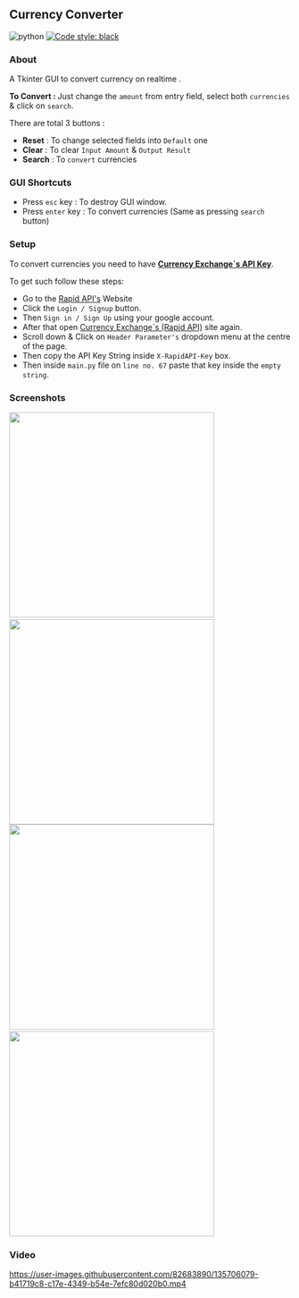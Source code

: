## Currency Converter

![python](https://img.shields.io/badge/language-Python-orange?style=for-the-badge)
[![Code style: black](https://img.shields.io/badge/code%20style-black-000000.svg?style=plasitc)](https://github.com/psf/black)

### About

A Tkinter GUI to convert currency on realtime .

<b>To Convert : </b>Just  change the `amount` from entry field, select both `currencies` & click on `search`.

There are total 3 buttons : 
* <b>Reset</b> : To change selected fields into `Default` one
* <b>Clear</b> : To clear `Input Amount` & `Output Result`
* <b>Search</b> : To `convert` currencies

### GUI Shortcuts

* Press `esc` key : To destroy GUI window.
* Press `enter` key : To convert currencies (Same as pressing `search` button)


### Setup

To convert currencies  you need to have [<b>Currency Exchange`s API Key</b>](https://rapidapi.com/fyhao/api/currency-exchange).

To get such follow these steps:

* Go to the [Rapid API's](https://rapidapi.com/fyhao/api/currency-exchange) Website
* Click the `Login / Signup` button.
* Then `Sign in / Sign Up` using your google account.
* After that open [Currency Exchange`s (Rapid API)](https://rapidapi.com/fyhao/api/currency-exchange) site again.
* Scroll down & Click on `Header Parameter's` dropdown menu at the centre of the page.
* Then copy the API Key String inside `X-RapidAPI-Key` box.
* Then inside `main.py` file on `line no. 67` paste that key inside the `empty string`.

### Screenshots
<img src="https://user-images.githubusercontent.com/82683890/135707245-66dcaa28-667d-463a-a7ab-c009f247e661.png" width="367"/> &nbsp; <img src="https://user-images.githubusercontent.com/82683890/135707247-7b3c0f2d-6236-42fb-8872-3b1687aa87ea.png" width="367"/> 
<br>
<img src="https://user-images.githubusercontent.com/82683890/135707250-64fbb10d-e5f3-460a-97ea-9fc273d73a07.png" width="367"/> &nbsp; <img src="https://user-images.githubusercontent.com/82683890/135707252-20354af9-381e-4c44-8a23-b4f38b50c6b6.png" width="367"/> 

### Video

https://user-images.githubusercontent.com/82683890/135706079-b41719c8-c17e-4349-b54e-7efc80d020b0.mp4


